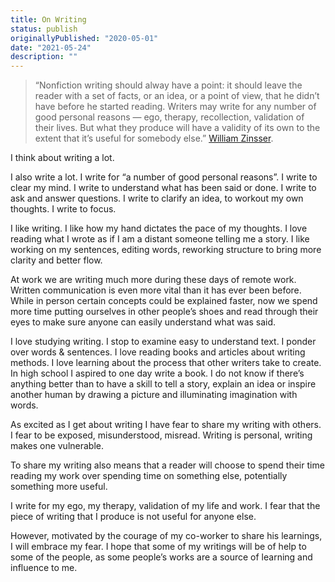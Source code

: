 ```yaml
---
title: On Writing
status: publish
originallyPublished: "2020-05-01"
date: "2021-05-24"
description: ""
---
```


> “Nonfiction writing should alway have a point: it should leave the reader with a set of facts, or an idea, or a point of view, that he didn’t have before he started reading. Writers may write for any number of good personal reasons — ego, therapy, recollection, validation of their lives. But what they produce will have a validity of its own to the extent that it’s useful for somebody else.” 
[William Zinsser](https://en.wikipedia.org/wiki/William_Zinsser).

I think about writing a lot.

I also write a lot. I write for “a number of good personal reasons”. I write to clear my mind. I write to understand what has been said or done. I write to ask and answer questions. I write to clarify an idea, to workout my own thoughts. I write to focus.

I like writing. I like how my hand dictates the pace of my thoughts. I love reading what I wrote as if I am a distant someone telling me a story. I like working on my sentences, editing words, reworking structure to bring more clarity and better flow.

At work we are writing much more during these days of remote work. Written communication is even more vital than it has ever been before. While in person certain concepts could be explained faster, now we spend more time putting ourselves in other people’s shoes and read through their eyes to make sure anyone can easily understand what was said.

I love studying writing. I stop to examine easy to understand text. I ponder over words & sentences. I love reading books and articles about writing methods. I love learning about the process that other writers take to create. In high school I aspired to one day write a book. I do not know if there’s anything better than to have a skill to tell a story, explain an idea or inspire another human by drawing a picture and illuminating imagination with words.

As excited as I get about writing I have fear to share my writing with others. I fear to be exposed, misunderstood, misread. Writing is personal, writing makes one vulnerable.

To share my writing also means that a reader will choose to spend their time reading my work over spending time on something else, potentially something more useful.

I write for my ego, my therapy, validation of my life and work. I fear that the piece of writing that I produce is not useful for anyone else.

However, motivated by the courage of my co-worker to share his learnings, I will embrace my fear. I hope that some of my writings will be of help to some of the people, as some people’s works are a source of learning and influence to me.